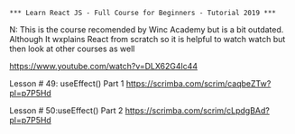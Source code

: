     *** Learn React JS - Full Course for Beginners - Tutorial 2019 ***

N: This is the course recomended by Winc Academy but is a bit outdated. Although It wxplains React from scratch so it is helpful to watch watch but then look at other courses as well

https://www.youtube.com/watch?v=DLX62G4lc44

Lesson # 49: useEffect() Part 1
https://scrimba.com/scrim/caqbeZTw?pl=p7P5Hd

Lesson # 50:useEffect() Part 2
https://scrimba.com/scrim/cLpdgBAd?pl=p7P5Hd
